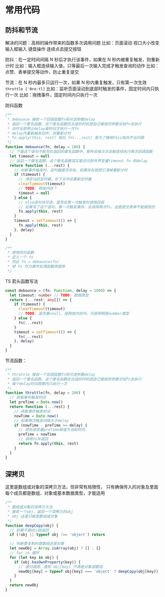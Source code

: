 # 常用代码

## 防抖和节流

解决的问题：高频的操作带来的函数多次调用问题
比如：页面滚动 视口大小改变 输入框输入 键盘操作 连续点击提交按钮

防抖：在一定时间间隔 N 秒后才执行该事件，如果在 N 秒内被重复触发，则重新计时
比如：输入框连续输入值，只等最后一次输入完成才触发查询的动作
比如：点赞、表单提交等动作，防止重复提交

节流：在 N 秒内最多只运行一次，如果 N 秒内重复触发，只有第一次生效 `throttle [ˈθrɑːtl]`
比如：监听页面滚动到底部时触发的事件，固定时间内只执行一次
比如：拖拽事件，固定时间内只执行一次

防抖函数

```js
/**
 * debounce 接收一个回调函数fn和可选参数delay
 * 返回一个匿名函数，这个匿名函数在合适的时机把自己接收的参数交给fn去执行
 * 动作全部停止delay毫秒后才执行一次fn
 * delay内重新触发动作，则重新计时
 * fn.apply(this, rest) 相比 fn(...rest) 是为了确保this指向不出问题
 */
function debounce(fn, delay = 200) {
  // 下面这个语句不能写在返回的匿名函数中，那样会每次点击都连续执行两次回调函数
  let timeout = null
  // 返回一个匿名函数，这个匿名函数其实能访问到外界变量timeout fn 和delay
  return function (...rest) {
    // 判断事件触发时，定时器是否存在，如果存在就把它清掉重新计时
    if (timeout) {
      // 清空当前定时器，在下文中设置新定时器
      clearTimeout(timeout)
      // TODO: 释放内存？
      timeout = null
    } else {
      // else语句块可选，是否在第一次触发时调用回调
      // 如果写了这个语句，第一次触发事件，会调用两次fn，这是提交表单不能接受的
      fn.apply(this, rest)
    }
    timeout = setTimeout(() => {
      fn.apply(this, rest)
    }, delay)
  }
}

/**
 * 使用防抖函数
 * 定义一个 fn
 * 然后 fn = debounce(fn)
 * 把 fn 作为事件处理函数绑使用
 */
```

TS 箭头函数写法

```ts
const debounce = (fn: Function, delay = 2000) => {
  let timeout: number // TODO: 数据类型
  return (...rest: any[]) => {
    if (timeout) {
      clearTimeout(timeout)
      // TODO: 是否要=null，是释放内存吗，可是明明是number类型
    } else {
      fn(...rest)
    }
    timeout = setTimeout(() => {
      fn(...rest)
    }, delay)
  }
}
```

节流函数：

```js
/**
 * throttle 接收一个回调函数fn和可选参数delay
 * 返回一个匿名函数，这个匿名函数在合适的时机把自己接收的参数交给fn去执行
 * 每个delay时间周期内只执行一次
 */
function throttle(fn, delay = 200) {
  // 获取事件触发时间
  let preTime = Date.now()
  return function (...rest) {
    // 获取事件触发时间
    nowTime = Date.now()
    // 如果两次触发间隔大于delay
    if (nowTime - preTime >= delay) {
      // 把外部变量preTime赋值为当前时间
      preTime = nowTime
      // 调用fn并返回
      return fn.apply(this, rest)
    }
  }
}
```

## 深拷贝

这里是数组或对象的深拷贝方法，但非常有局限性，
只有确保传入的对象及里面每个成员都是数组、对象或基本数据类型，才能适用

```js
/**
 * 数组或对象的深拷贝方法
 * 接收一个obj，返回一个深拷贝的obj
 * obj 这里只能是数组或对象
 */
function deepCopy(obj) {
  // 如果不是obj就返回
  if (!obj || typeof obj !== 'object') return

  // 判断要复制的是数组还是对象
  let newObj = Array.isArray(obj) ? [] : {}
  // for in 循环
  for (let key in obj) {
    if (obj.hasOwnProperty(key)) {
      // 递归调用，直到 obj[key] 不再是对象或数组
      newObj[key] = typeof obj[key] === 'object' ? deepCopy(obj[key]) : obj[key]
    }
  }
  return newObj
}
```
